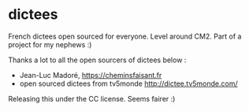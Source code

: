 # dictees
French dictees open sourced for everyone. Level around CM2. Part of a project for my nephews :)

Thanks a lot to all the open sourcers of dictees below :
- Jean-Luc Madoré, https://cheminsfaisant.fr
- open sourced dictees from tv5monde http://dictee.tv5monde.com/

Releasing this under the CC license. Seems fairer :)
